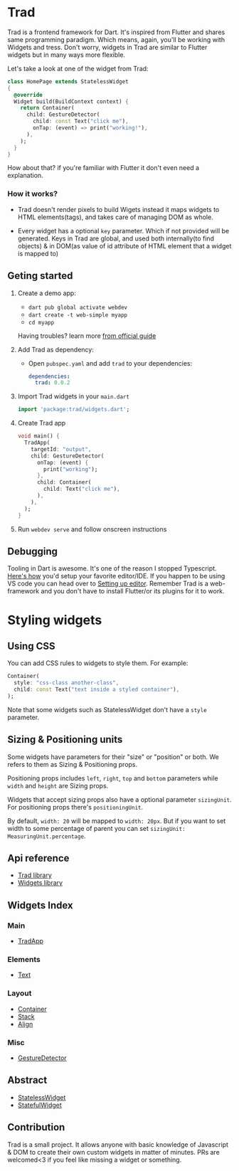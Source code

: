 # Trad

Trad is a frontend framework for Dart. It's inspired from Flutter and shares same programming paradigm. Which means, again, you'll be working with Widgets and tress. Don't worry, widgets in Trad are similar to Flutter widgets but in many ways more flexible.

Let's take a look at one of the widget from Trad: 

```dart
class HomePage extends StatelessWidget
{
  @override
  Widget build(BuildContext context) {
    return Container(
      child: GestureDetector(
        child: const Text("click me"),
        onTap: (event) => print("working!"),
      ),
    );
  }
}
```
How about that? if you're familiar with Flutter it don't even need a explanation. 


### How it works?

- Trad doesn't render pixels to build Wigets instead it maps widgets to HTML elements(tags), and takes care of managing DOM as whole.

- Every widget has a optional `key` parameter. Which if not provided will be generated. Keys in Trad are global, and used both internally(to find objects) & in DOM(as value of id attribute of HTML element that a widget is mapped to)

## Geting started

1. Create a demo app:
    - `dart pub global activate webdev`
    - `dart create -t web-simple myapp`
    - `cd myapp`
  
    Having troubles? learn more [from official guide](https://dart.dev/tutorials/web/get-started)
    
2. Add Trad as dependency:
    - Open `pubspec.yaml` and add `trad` to your dependencies:
      ```yaml
      dependencies:
        trad: 0.0.2
      ```

3. Import Trad widgets in your `main.dart`
    ```dart
    import 'package:trad/widgets.dart';
    ```

3. Create Trad app
    ```dart
    void main() {
      TradApp(
        targetId: "output",
        child: GestureDetector(
          onTap: (event) {
            print("working");
          },
          child: Container(
            child: Text("click me"),
          ),
        ),
      );
    }
    ```

3. Run `webdev serve` and follow onscreen instructions

## Debugging

Tooling in Dart is awesome. It's one of the reason I stopped Typescript. [Here's how](https://dart.dev/tools) you'd setup your favorite editor/IDE. If you happen to be using VS code you can head over to [Setting up editor](https://dart.dev/tools/vs-code). 
Remember Trad is a web-framework and you don't have to install Flutter/or its plugins for it to work.

# Styling widgets

## Using CSS

You can add CSS rules to widgets to style them. For example:
```dart
Container(
  style: "css-class another-class",
  child: const Text("text inside a styled container"),
);
```
Note that some widgets such as StatelessWidget don't have a `style` parameter.

## Sizing & Positioning units

Some widgets have parameters for their "size" or "position" or both. We refers to them as Sizing & Positioning props.

Positioning props includes `left`, `right`, `top` and `bottom` parameters while `width` and `height` are Sizing props.

Widgets that accept sizing props also have a optional parameter `sizingUnit`. For positioning props there's `positioningUnit`.

By default, `width: 20` will be mapped to `width: 20px`. But if you want to set width to some percentage of parent you can set `sizingUnit: MeasuringUnit.percentage`.

## Api reference

- [Trad library](https://pub.dev/documentation/trad/latest/trad/trad-library.html)
- [Widgets library](https://pub.dev/documentation/trad/latest/widgets/widgets-library.html)

## Widgets Index

### Main

- [TradApp](https://pub.dev/documentation/trad/latest/widgets/TradApp-class.html)

### Elements

- [Text](https://pub.dev/documentation/trad/latest/widgets/Text-class.html)

### Layout

- [Container](https://pub.dev/documentation/trad/latest/widgets/Container-class.html)
- [Stack](https://pub.dev/documentation/trad/latest/widgets/Stack-class.html)
- [Align](https://pub.dev/documentation/trad/latest/widgets/Align-class.html)

### Misc

- [GestureDetector](https://pub.dev/documentation/trad/latest/widgets/GestureDetector-class.html)

## Abstract

- [StatelessWidget](https://pub.dev/documentation/trad/latest/trad/StatelessWidget-class.html)
- [StatefulWidget](https://pub.dev/documentation/trad/latest/trad/StatefulWidget-class.html)


## Contribution
Trad is a small project. It allows anyone with basic knowledge of Javascript & DOM to create their own custom widgets in matter of minutes. PRs are welcomed<3 if you feel like missing a widget or something.

